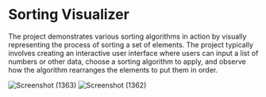 # Sorting Visualizer
 The project demonstrates various sorting algorithms in action by visually representing the process of sorting a set of elements. The project typically involves creating an interactive user interface where users can input a list of numbers or other data, choose a sorting algorithm to apply, and observe how the algorithm rearranges the elements to put them in order.

 ![Screenshot (1363)](https://github.com/riteshjo-c/Sorting-Visualizer/assets/117361996/949d182c-177b-4f0f-9488-b44fb66acec1)
 ![Screenshot (1362)](https://github.com/riteshjo-c/Sorting-Visualizer/assets/117361996/6d52a64e-4c75-4338-bc6a-32ba328d09b6)


